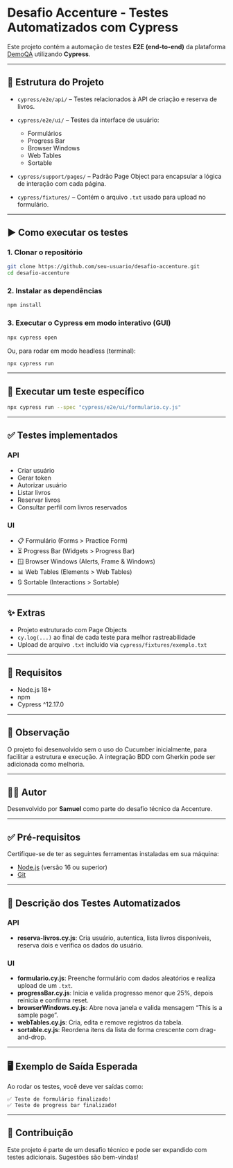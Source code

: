 # Desafio Accenture - Testes Automatizados com Cypress

Este projeto contém a automação de testes **E2E (end-to-end)** da plataforma [DemoQA](https://demoqa.com/) utilizando **Cypress**.

---

## 📁 Estrutura do Projeto

- `cypress/e2e/api/` – Testes relacionados à API de criação e reserva de livros.
- `cypress/e2e/ui/` – Testes da interface de usuário:
  - Formulários
  - Progress Bar
  - Browser Windows
  - Web Tables
  - Sortable

- `cypress/support/pages/` – Padrão Page Object para encapsular a lógica de interação com cada página.
- `cypress/fixtures/` – Contém o arquivo `.txt` usado para upload no formulário.

---

## ▶️ Como executar os testes

### 1. Clonar o repositório

```bash
git clone https://github.com/seu-usuario/desafio-accenture.git
cd desafio-accenture
```

### 2. Instalar as dependências

```bash
npm install
```

### 3. Executar o Cypress em modo interativo (GUI)

```bash
npx cypress open
```

Ou, para rodar em modo headless (terminal):

```bash
npx cypress run
```

---

## 🧪 Executar um teste específico

```bash
npx cypress run --spec "cypress/e2e/ui/formulario.cy.js"
```

---

## ✅ Testes implementados

### API
- Criar usuário
- Gerar token
- Autorizar usuário
- Listar livros
- Reservar livros
- Consultar perfil com livros reservados

### UI
- 📋 Formulário (Forms > Practice Form)
- ⏳ Progress Bar (Widgets > Progress Bar)
- 🪟 Browser Windows (Alerts, Frame & Windows)
- 📊 Web Tables (Elements > Web Tables)
- 🔃 Sortable (Interactions > Sortable)

---

## ✨ Extras

- Projeto estruturado com Page Objects
- `cy.log(...)` ao final de cada teste para melhor rastreabilidade
- Upload de arquivo `.txt` incluído via `cypress/fixtures/exemplo.txt`

---

## 📌 Requisitos

- Node.js 18+
- npm
- Cypress ^12.17.0

---

## 🚀 Observação

O projeto foi desenvolvido sem o uso do Cucumber inicialmente, para facilitar a estrutura e execução. A integração BDD com Gherkin pode ser adicionada como melhoria.

---

## 🧑‍💻 Autor

Desenvolvido por **Samuel** como parte do desafio técnico da Accenture.


---

## ✅ Pré-requisitos

Certifique-se de ter as seguintes ferramentas instaladas em sua máquina:

- [Node.js](https://nodejs.org/) (versão 16 ou superior)
- [Git](https://git-scm.com/)

---

## 🧪 Descrição dos Testes Automatizados

### API
- **reserva-livros.cy.js**: Cria usuário, autentica, lista livros disponíveis, reserva dois e verifica os dados do usuário.

### UI
- **formulario.cy.js**: Preenche formulário com dados aleatórios e realiza upload de um `.txt`.
- **progressBar.cy.js**: Inicia e valida progresso menor que 25%, depois reinicia e confirma reset.
- **browserWindows.cy.js**: Abre nova janela e valida mensagem “This is a sample page”.
- **webTables.cy.js**: Cria, edita e remove registros da tabela.
- **sortable.cy.js**: Reordena itens da lista de forma crescente com drag-and-drop.

---

## 🖥️ Exemplo de Saída Esperada

Ao rodar os testes, você deve ver saídas como:

```
✅ Teste de formulário finalizado!
✅ Teste de progress bar finalizado!
```

---

## 🤝 Contribuição

Este projeto é parte de um desafio técnico e pode ser expandido com testes adicionais. Sugestões são bem-vindas!

